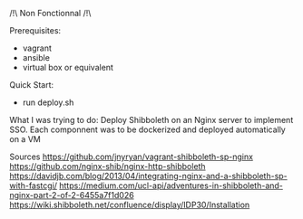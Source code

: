 /!\ Non Fonctionnal /!\

Prerequisites:
 - vagrant
 - ansible
 - virtual box or equivalent

Quick Start:
 - run deploy.sh

What I was trying to do:
 Deploy Shibboleth on an Nginx server to implement SSO. 
 Each componnent was to be dockerized and deployed automatically on a VM

Sources
https://github.com/jnyryan/vagrant-shibboleth-sp-nginx
https://github.com/nginx-shib/nginx-http-shibboleth
https://davidjb.com/blog/2013/04/integrating-nginx-and-a-shibboleth-sp-with-fastcgi/
https://medium.com/ucl-api/adventures-in-shibboleth-and-nginx-part-2-of-2-6455a7f1d026
https://wiki.shibboleth.net/confluence/display/IDP30/Installation